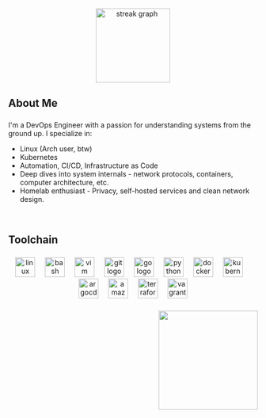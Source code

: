 <!-- Links
<div align="center">
  <img src="https://img.shields.io/static/v1?message=LinkedIn&logo=linkedin&label=&color=0077B5&logoColor=white&labelColor=&style=for-the-badge" height="25" alt="linkedin logo"  />
  <img src="https://img.shields.io/static/v1?message=Youtube&logo=youtube&label=&color=FF0000&logoColor=white&labelColor=&style=for-the-badge" height="25" alt="youtube logo"  />
  <img src="https://img.shields.io/static/v1?message=Twitter&logo=twitter&label=&color=1DA1F2&logoColor=white&labelColor=&style=for-the-badge" height="25" alt="twitter logo"  />
</div> -->

###

<div align="center">
  <img src="https://streak-stats.demolab.com?user=b-gogeishvili&locale=en&mode=daily&theme=github_dark&hide_border=false&border_radius=5&date_format=M%20j%5B,%20Y%5D&order=3" height="150" alt="streak graph"  />
</div>

###

## About Me

###

<div align="left">
I'm a DevOps Engineer with a passion for understanding systems from the ground up. I specialize in: 

- Linux (Arch user, btw)
- Kubernetes
- Automation, CI/CD, Infrastructure as Code
- Deep dives into system internals - network protocols, containers, computer architecture, etc.
- Homelab enthusiast - Privacy, self-hosted services and clean network design.
<br>
</div>

###

## Toolchain

###

<div align="center">
  <img src="https://cdn.jsdelivr.net/gh/devicons/devicon/icons/linux/linux-original.svg" height="40" alt="linux logo"  />
  <img width="12" />
  <img src="https://cdn.jsdelivr.net/gh/devicons/devicon/icons/bash/bash-original.svg" height="40" alt="bash logo"  />
  <img width="12" />
  <img src="https://cdn.jsdelivr.net/gh/devicons/devicon/icons/vim/vim-original.svg" height="40" alt="vim logo"  />
  <img width="12" />
  <img src="https://cdn.jsdelivr.net/gh/devicons/devicon/icons/git/git-original.svg" height="40" alt="git logo"  />
  <img width="12" />
  <img src="https://cdn.jsdelivr.net/gh/devicons/devicon/icons/go/go-original.svg" height="40" alt="go logo"  />
  <img width="12" />
  <img src="https://cdn.jsdelivr.net/gh/devicons/devicon/icons/python/python-original.svg" height="40" alt="python logo"  />
  <img width="12" />
  <img src="https://cdn.jsdelivr.net/gh/devicons/devicon/icons/docker/docker-original.svg" height="40" alt="docker logo"  />
  <img width="12" />
  <img src="https://cdn.jsdelivr.net/gh/devicons/devicon/icons/kubernetes/kubernetes-plain.svg" height="40" alt="kubernetes logo"  />
  <img width="12" />
  <img src="https://cdn.jsdelivr.net/gh/devicons/devicon/icons/argocd/argocd-original.svg" height="40" alt="argocd logo"  />
  <img width="12" />
  <img src="https://cdn.jsdelivr.net/gh/devicons/devicon/icons/amazonwebservices/amazonwebservices-line-wordmark.svg" height="40" alt="amazonwebservices logo"  />
  <img width="12" />
  <img src="https://cdn.jsdelivr.net/gh/devicons/devicon/icons/terraform/terraform-original.svg" height="40" alt="terraform logo"  />
  <img width="12" />
  <img src="https://cdn.jsdelivr.net/gh/devicons/devicon/icons/vagrant/vagrant-original.svg" height="40" alt="vagrant logo"  />
  <!--   
  <img width="12" />
  <img src="https://cdn.jsdelivr.net/gh/devicons/devicon/icons/ansible/ansible-original.svg" height="40" alt="ansible logo"  />
  <img width="12" />
  <img src="https://cdn.jsdelivr.net/gh/devicons/devicon/icons/prometheus/prometheus-original.svg" height="40" alt="prometheus logo"  /> 
  -->
</div>

###

<!-- Gifs
  https://media0.giphy.com/media/v1.Y2lkPTc5MGI3NjExdTU4aTlkNWU2cWZsNWVvYnI1MjVpdjNzMW44MTl0NmJ2Z2g3NXV5eSZlcD12MV9pbnRlcm5hbF9naWZfYnlfaWQmY3Q9cw/7xfpmHHFgmtrO7t29F/giphy.gif - Hanging Hollow
  https://media0.giphy.com/media/v1.Y2lkPTc5MGI3NjExOGgzcGtxOXJxZ3NzemM3enlrbmJ3OXdyNzh1YW9mbTFxaDV2N203ZSZlcD12MV9pbnRlcm5hbF9naWZfYnlfaWQmY3Q9cw/WhhQYq8YxyUeNcjLl0/giphy.gif - Standing Hollow
  https://media1.giphy.com/media/v1.Y2lkPTc5MGI3NjExd3o1NWYzdGJ3bzVrcWF4am41N2l4ODF2YTdiOGVnM28zbG5kNHMxbiZlcD12MV9pbnRlcm5hbF9naWZfYnlfaWQmY3Q9cw/gcgNNe0ZIV22Ncu35D/giphy.gif - Attacking Hollow
-->
<div align="right">
  <img height="200" src="https://media0.giphy.com/media/v1.Y2lkPTc5MGI3NjExdTU4aTlkNWU2cWZsNWVvYnI1MjVpdjNzMW44MTl0NmJ2Z2g3NXV5eSZlcD12MV9pbnRlcm5hbF9naWZfYnlfaWQmY3Q9cw/7xfpmHHFgmtrO7t29F/giphy.gif" />
</div>

###

